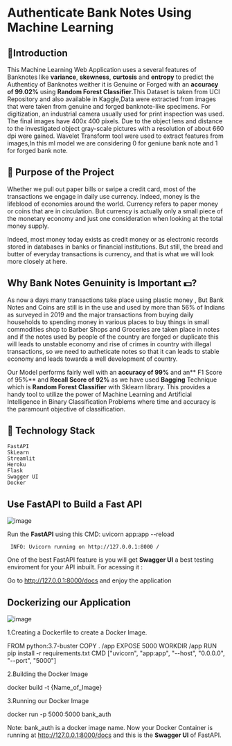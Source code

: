 # Authenticate Bank Notes Using Machine Learning

## 📌Introduction
This Machine Learning Web Application uses a several features of Banknotes like **variance**, **skewness**, **curtosis** and **entropy** to predict the Authenticy of Banknotes weither it is Genuine or Forged with an **accuracy of 99.02%** using **Random Forest Classifier**.This Dataset is taken from UCI Repository and also available in Kaggle,Data were extracted from images that were taken from genuine and forged banknote-like specimens. For digitization, an industrial camera usually used for print inspection was used. The final images have 400x 400 pixels. Due to the object lens and distance to the investigated object gray-scale pictures with a resolution of about 660 dpi were gained. Wavelet Transform tool were used to extract features from images,In this ml model we are considering 0 for geniune bank note and 1 for forged bank note.

## 🎯 Purpose of the Project
Whether we pull out paper bills or swipe a credit card, most of the transactions we engage in daily use currency. Indeed, money is the lifeblood of economies around the world. Currency refers to paper money or coins that are in circulation. But currency is actually only a small piece of the monetary economy and just one consideration when looking at the total money supply.

Indeed, most money today exists as credit money or as electronic records stored in databases in banks or financial institutions. But still, the bread and butter of everyday transactions is currency, and that is what we will look more closely at here.

## Why Bank Notes Genuinity is Important 💵?

As now a days many transactions take place using plastic money , But Bank Notes and Coins are still is in the use and used by more than 56% of Indians as surveyed in 2019 and the major transactions from buying daily households to spending money in various places to buy things in small commodities shop to Barber Shops and Groceries are taken place in notes and if the notes used by people of the country are forged or duplicate this will leads to unstable economy and rise of crimes in country with illegal transactions, so we need to autheticate notes so that it can leads to stable economy and leads towards a well development of country.

Our Model performs fairly well with an **accuracy of 99%** and an** F1 Score of 95%** and **Recall Score of 92%** as we have used **Bagging** Technique which is **Random Forest Classifier** with Sklearn library. This provides a handy tool to utilize the power of Machine Learning and Artificial Intelligence in Binary Classification Problems where time and accuracy is the paramount objective of classification.

## 🏁 Technology Stack

    FastAPI
    SkLearn
    Streamlit
    Heroku
    Flask
    Swagger UI
    Docker
    
## Use FastAPI to Build a Fast API
![image](https://user-images.githubusercontent.com/91668225/183245239-912e32f0-cd26-45f6-ab55-5175f42d3e5e.png)


Run the **FastAPI** using this CMD:
     uvicorn app:app --reload

     INFO: Uvicorn running on http://127.0.0.1:8000 / 

One of the best FastAPI feature is you will get **Swagger UI** a best testing enviroment for your API inbuilt. For acessing it :

  Go to http://127.0.0.1:8000/docs and enjoy the application

## Dockerizing our Application
![image](https://user-images.githubusercontent.com/91668225/183245229-26de5638-fd0a-48aa-b7a9-7b15680779d4.png)

1.Creating a Dockerfile to create a Docker Image.

FROM python:3.7-buster
COPY . /app
EXPOSE 5000
WORKDIR /app
  RUN pip install -r requirements.txt
  CMD ["uvicorn", "app:app", "--host", "0.0.0.0", "--port", "5000"]

2.Building the Docker Image

  docker build -t {Name_of_Image}

3.Running our Docker Image

  docker run -p 5000:5000 bank_auth

Note: bank_auth is a docker image name.
Now your Docker Container is running at http://127.0.0.1:8000/docs and this is the **Swagger UI** of FastAPI.






